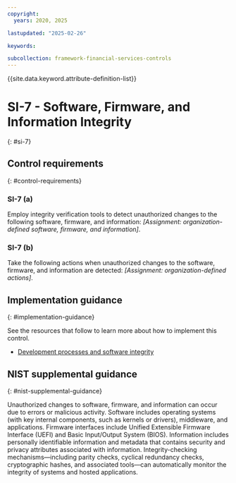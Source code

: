 ```yaml
---
copyright:
  years: 2020, 2025

lastupdated: "2025-02-26"

keywords:

subcollection: framework-financial-services-controls
---
```


{{site.data.keyword.attribute-definition-list}}

# SI-7 - Software, Firmware, and Information Integrity
{: #si-7}

## Control requirements
{: #control-requirements}



### SI-7 (a)


Employ integrity verification tools to detect unauthorized changes to the following software, firmware, and information: _[Assignment: organization-defined software, firmware, and information]_.


### SI-7 (b)


Take the following actions when unauthorized changes to the software, firmware, and information are detected: _[Assignment: organization-defined actions]_.









## Implementation guidance
{: #implementation-guidance}

See the resources that follow to learn more about how to implement this control.


- [Development processes and software integrity](/docs/framework-financial-services?topic=framework-financial-services-shared-development-processes)






## NIST supplemental guidance
{: #nist-supplemental-guidance}

Unauthorized changes to software, firmware, and information can occur due to errors or malicious activity. Software includes operating systems (with key internal components, such as kernels or drivers), middleware, and applications. Firmware interfaces include Unified Extensible Firmware Interface (UEFI) and Basic Input/Output System (BIOS). Information includes personally identifiable information and metadata that contains security and privacy attributes associated with information. Integrity-checking mechanisms—including parity checks, cyclical redundancy checks, cryptographic hashes, and associated tools—can automatically monitor the integrity of systems and hosted applications.
